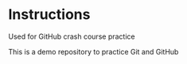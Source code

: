 # Instructions
Used for GitHub crash course practice

This is a demo repository to practice Git and GitHub
